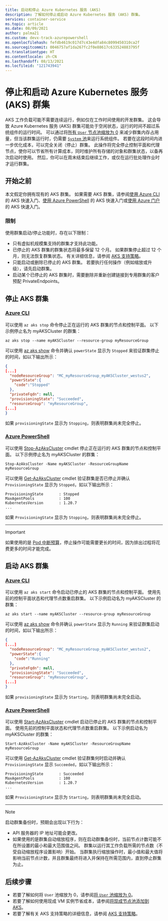 ```yaml
---
title: 启动和停止 Azure Kubernetes 服务 (AKS)
description: 了解如何停止或启动 Azure Kubernetes 服务 (AKS) 群集。
services: container-service
ms.topic: article
ms.date: 08/09/2021
author: palma21
ms.custom: devx-track-azurepowershell
ms.openlocfilehash: fefdb4619c017d7c43e4dfa84c8099450310ca2f
ms.sourcegitcommit: 0046757af1da267fc2f0e88617c633524883795f
ms.translationtype: HT
ms.contentlocale: zh-CN
ms.lasthandoff: 08/13/2021
ms.locfileid: "121743941"
---
```

# <a name="stop-and-start-an-azure-kubernetes-service-aks-cluster"></a>停止和启动 Azure Kubernetes 服务 (AKS) 群集

AKS 工作负载可能不需要连续运行，例如仅在工作时间使用的开发群集。 这会导致 Azure Kubernetes 服务 (AKS) 群集可能处于空闲状态，运行的时间不超过系统组件的运行时间。 可以通过将[所有 `User` 节点池缩放为 0](scale-cluster.md#scale-user-node-pools-to-0) 来减少群集内存占用量，但当该群集运行时，仍需要 [`System` 池](use-system-pools.md)来运行系统组件。
若要在这段时间内进一步优化成本，可以完全关闭（停止）群集。 此操作将完全停止控制平面和代理节点，使你可以节省所有计算成本，同时维护所有存储的对象和群集状态，以备再次启动时使用。 然后，你可以在周末结束后继续工作，或仅在运行批处理作业时才运行群集。

## <a name="before-you-begin"></a>开始之前

本文假定你拥有现有的 AKS 群集。 如果需要 AKS 群集，请参阅[使用 Azure CLI][aks-quickstart-cli] 的 AKS 快速入门、[使用 Azure PowerShell][kubernetes-walkthrough-powershell] 的 AKS 快速入门或[使用 Azure 门户][aks-quickstart-portal]的 AKS 快速入门。

### <a name="limitations"></a>限制

使用群集启动/停止功能时，存在以下限制：

- 只有虚拟机规模集支持的群集才支持此功能。
- 已停止的 AKS 群集的群集状态将最多保留 12 个月。 如果群集停止超过 12 个月，则无法恢复群集状态。 有关详细信息，请参阅 [AKS 支持策略](support-policies.md)。
- 只能启动或删除已停止的 AKS 群集。 若要执行任何操作（例如缩放或升级），请先启动群集。
- 启动某个已停止的 AKS 群集时，需要删除并重新创建链接到专用群集的客户预配 PrivateEndpoints。

## <a name="stop-an-aks-cluster"></a>停止 AKS 群集

### <a name="azure-cli"></a>[Azure CLI](#tab/azure-cli)

可以使用 `az aks stop` 命令停止正在运行的 AKS 群集的节点和控制平面。 以下示例停止名为 myAKSCluster 的群集：

```azurecli-interactive
az aks stop --name myAKSCluster --resource-group myResourceGroup
```

可以使用 [az aks show][az-aks-show] 命令并确认 `powerState` 显示为 `Stopped` 来验证群集停止的时间，如以下输出所示：

```json
{
[...]
  "nodeResourceGroup": "MC_myResourceGroup_myAKSCluster_westus2",
  "powerState":{
    "code":"Stopped"
  },
  "privateFqdn": null,
  "provisioningState": "Succeeded",
  "resourceGroup": "myResourceGroup",
[...]
}
```

如果 `provisioningState` 显示为 `Stopping`，则表明群集尚未完全停止。

### <a name="azure-powershell"></a>[Azure PowerShell](#tab/azure-powershell)

可以使用 [Stop-AzAksCluster][stop-azakscluster] cmdlet 停止正在运行的 AKS 群集的节点和控制平面。 以下示例停止名为 myAKSCluster 的群集：

```azurepowershell-interactive
Stop-AzAksCluster -Name myAKSCluster -ResourceGroupName myResourceGroup
```

可以使用 [Get-AzAksCluster][get-azakscluster] cmdlet 验证群集是否已停止并确认 `ProvisioningState` 显示为 `Stopped`，如以下输出所示：

```Output
ProvisioningState       : Stopped
MaxAgentPools           : 100
KubernetesVersion       : 1.20.7
...
```

如果 `ProvisioningState` 显示为 `Stopping`，则表明群集尚未完全停止。

---

> [!IMPORTANT]
> 如果使用的是 [Pod 中断预算](https://kubernetes.io/docs/concepts/workloads/pods/disruptions/)，停止操作可能需要更长的时间，因为排出过程将花费更多的时间才能完成。

## <a name="start-an-aks-cluster"></a>启动 AKS 群集

### <a name="azure-cli"></a>[Azure CLI](#tab/azure-cli)

可以使用 `az aks start` 命令启动已停止的 AKS 群集的节点和控制平面。 使用先前的控制平面状态和代理节点数重启群集。
以下示例启动名为 myAKSCluster 的群集：

```azurecli-interactive
az aks start --name myAKSCluster --resource-group myResourceGroup
```

可以使用 [az aks show][az-aks-show] 命令并确认 `powerState` 显示为 `Running` 来验证群集启动的时间，如以下输出所示：

```json
{
[...]
  "nodeResourceGroup": "MC_myResourceGroup_myAKSCluster_westus2",
  "powerState":{
    "code":"Running"
  },
  "privateFqdn": null,
  "provisioningState": "Succeeded",
  "resourceGroup": "myResourceGroup",
[...]
}
```

如果 `provisioningState` 显示为 `Starting`，则表明群集尚未完全启动。

### <a name="azure-powershell"></a>[Azure PowerShell](#tab/azure-powershell)

可以使用 [Start-AzAksCluster][start-azakscluster] cmdlet 启动已停止的 AKS 群集的节点和控制平面。 使用先前的控制平面状态和代理节点数重启群集。
以下示例启动名为 myAKSCluster 的群集：

```azurepowershell-interactive
Start-AzAksCluster -Name myAKSCluster -ResourceGroupName myResourceGroup
```

可以使用 [Get-AzAksCluster][get-azakscluster] cmdlet 验证群集何时启动并确认 `ProvisioningState` 显示 `Succeeded`，如以下输出所示：

```Output
ProvisioningState       : Succeeded
MaxAgentPools           : 100
KubernetesVersion       : 1.20.7
...
```

如果 `ProvisioningState` 显示为 `Starting`，则表明群集尚未完全启动。

---

> [!NOTE]
> 启动群集备份时，预期会出现以下行为：
>
> * API 服务器的 IP 地址可能会更改。
> * 如果使用的是群集自动缩放程序，则在启动群集备份时，当前节点计数可能不在所设置的最小和最大范围值之间。 群集以运行其工作负载所需的节点数（不受自动缩放程序设置影响）开始。 当群集执行缩放操作时，最小值和最大值将影响当前节点计数，并且群集最终将进入并保持在所需范围内，直到停止群集为止。

## <a name="next-steps"></a>后续步骤

- 若要了解如何将 `User` 池缩放为 0，请参阅[将 `User` 池缩放为 0](scale-cluster.md#scale-user-node-pools-to-0)。
- 若要了解如何使用现成 VM 实例节省成本，请参阅[将现成节点池添加到 AKS](spot-node-pool.md)。
- 若要了解有关 AKS 支持策略的详细信息，请参阅 [AKS 支持策略](support-policies.md)。

<!-- LINKS - external -->

<!-- LINKS - internal -->
[aks-quickstart-cli]: kubernetes-walkthrough.md
[aks-quickstart-portal]: kubernetes-walkthrough-portal.md
[install-azure-cli]: /cli/azure/install-azure-cli
[az-extension-add]: /cli/azure/extension#az_extension_add
[az-extension-update]: /cli/azure/extension#az_extension_update
[az-feature-register]: /cli/azure/feature#az_feature_register
[az-feature-list]: /cli/azure/feature#az_feature_list
[az-provider-register]: /cli/azure/provider#az_provider_register
[az-aks-show]: /cli/azure/aks#az_aks_show
[kubernetes-walkthrough-powershell]: kubernetes-walkthrough-powershell.md
[stop-azakscluster]: /powershell/module/az.aks/stop-azakscluster
[get-azakscluster]: /powershell/module/az.aks/get-azakscluster
[start-azakscluster]: /powershell/module/az.aks/start-azakscluster
